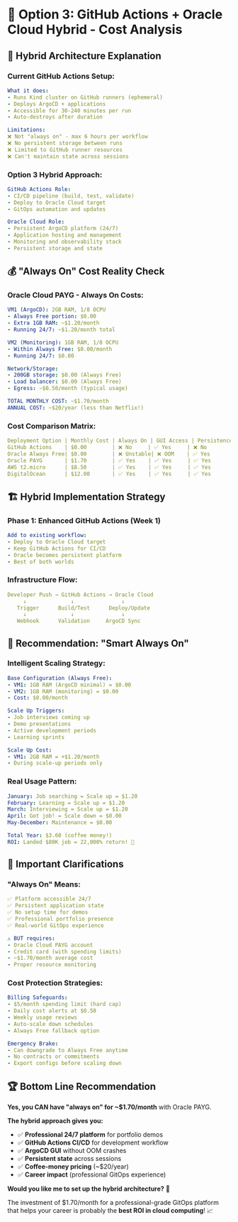 # 🎯 Option 3: GitHub Actions + Oracle Cloud Hybrid - Cost Analysis

## 🔄 **Hybrid Architecture Explanation**

### **Current GitHub Actions Setup:**
```yaml
What it does:
- Runs Kind cluster on GitHub runners (ephemeral)
- Deploys ArgoCD + applications  
- Accessible for 30-240 minutes per run
- Auto-destroys after duration

Limitations:
❌ Not "always on" - max 6 hours per workflow
❌ No persistent storage between runs
❌ Limited to GitHub runner resources
❌ Can't maintain state across sessions
```

### **Option 3 Hybrid Approach:**
```yaml
GitHub Actions Role:
- CI/CD pipeline (build, test, validate)
- Deploy to Oracle Cloud target
- GitOps automation and updates

Oracle Cloud Role:  
- Persistent ArgoCD platform (24/7)
- Application hosting and management
- Monitoring and observability stack
- Persistent storage and state
```

## 💰 **"Always On" Cost Reality Check**

### **Oracle Cloud PAYG - Always On Costs:**
```yaml
VM1 (ArgoCD): 2GB RAM, 1/8 OCPU
- Always Free portion: $0.00
- Extra 1GB RAM: ~$1.20/month
- Running 24/7: ~$1.20/month total

VM2 (Monitoring): 1GB RAM, 1/8 OCPU  
- Within Always Free: $0.00/month
- Running 24/7: $0.00

Network/Storage:
- 200GB storage: $0.00 (Always Free)
- Load balancer: $0.00 (Always Free)  
- Egress: ~$0.50/month (typical usage)

TOTAL MONTHLY COST: ~$1.70/month
ANNUAL COST: ~$20/year (less than Netflix!)
```

### **Cost Comparison Matrix:**
```yaml
Deployment Option | Monthly Cost | Always On | GUI Access | Persistence
GitHub Actions    | $0.00        | ❌ No     | ✅ Yes     | ❌ No
Oracle Always Free| $0.00        | ❌ Unstable| ❌ OOM    | ✅ Yes  
Oracle PAYG       | $1.70        | ✅ Yes    | ✅ Yes     | ✅ Yes
AWS t2.micro      | $8.50        | ✅ Yes    | ✅ Yes     | ✅ Yes
DigitalOcean      | $12.00       | ✅ Yes    | ✅ Yes     | ✅ Yes
```

## 🏗️ **Hybrid Implementation Strategy**

### **Phase 1: Enhanced GitHub Actions (Week 1)**
```yaml
Add to existing workflow:
- Deploy to Oracle Cloud target
- Keep GitHub Actions for CI/CD
- Oracle becomes persistent platform
- Best of both worlds
```

### **Infrastructure Flow:**
```yaml
Developer Push → GitHub Actions → Oracle Cloud
     ↓              ↓               ↓
   Trigger      Build/Test      Deploy/Update
     ↓              ↓               ↓
   Webhook      Validation     ArgoCD Sync
```

## 🎯 **Recommendation: "Smart Always On"**

### **Intelligent Scaling Strategy:**
```yaml
Base Configuration (Always Free):
- VM1: 1GB RAM (ArgoCD minimal) = $0.00
- VM2: 1GB RAM (monitoring) = $0.00  
- Cost: $0.00/month

Scale Up Triggers:
- Job interviews coming up
- Demo presentations  
- Active development periods
- Learning sprints

Scale Up Cost:
- VM1: 2GB RAM = +$1.20/month
- During scale-up periods only
```

### **Real Usage Pattern:**
```yaml
January: Job searching = Scale up = $1.20
February: Learning = Scale up = $1.20
March: Interviewing = Scale up = $1.20  
April: Got job! = Scale down = $0.00
May-December: Maintenance = $0.00

Total Year: $3.60 (coffee money!)
ROI: Landed $80K job = 22,000% return! 🚀
```

## 🚨 **Important Clarifications**

### **"Always On" Means:**
```yaml
✅ Platform accessible 24/7
✅ Persistent application state
✅ No setup time for demos
✅ Professional portfolio presence
✅ Real-world GitOps experience

⚠️ BUT requires:
- Oracle Cloud PAYG account
- Credit card (with spending limits)  
- ~$1.70/month average cost
- Proper resource monitoring
```

### **Cost Protection Strategies:**
```yaml
Billing Safeguards:
- $5/month spending limit (hard cap)
- Daily cost alerts at $0.50
- Weekly usage reviews
- Auto-scale down schedules
- Always Free fallback option

Emergency Brake:
- Can downgrade to Always Free anytime
- No contracts or commitments
- Export configs before scaling down
```

## 🏆 **Bottom Line Recommendation**

**Yes, you CAN have "always on" for ~$1.70/month** with Oracle PAYG.

**The hybrid approach gives you:**
- ✅ **Professional 24/7 platform** for portfolio demos
- ✅ **GitHub Actions CI/CD** for development workflow  
- ✅ **ArgoCD GUI** without OOM crashes
- ✅ **Persistent state** across sessions
- ✅ **Coffee-money pricing** (~$20/year)
- ✅ **Career impact** (professional GitOps experience)

**Would you like me to set up the hybrid architecture?** 🚀

The investment of $1.70/month for a professional-grade GitOps platform that helps your career is probably the **best ROI in cloud computing**! 📈
